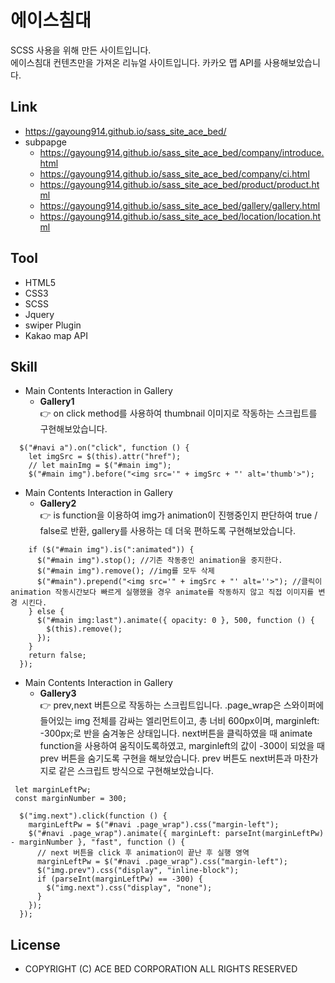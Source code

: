 # 에이스침대
SCSS 사용을 위해 만든 사이트입니다.<br>
에이스침대 컨텐츠만을 가져온 리뉴얼 사이트입니다.
카카오 맵 API를 사용해보았습니다.

## Link
* https://gayoung914.github.io/sass_site_ace_bed/
* subpapge
  - https://gayoung914.github.io/sass_site_ace_bed/company/introduce.html
  - https://gayoung914.github.io/sass_site_ace_bed/company/ci.html
  - https://gayoung914.github.io/sass_site_ace_bed/product/product.html
  - https://gayoung914.github.io/sass_site_ace_bed/gallery/gallery.html
  - https://gayoung914.github.io/sass_site_ace_bed/location/location.html

## Tool
* HTML5
* CSS3
* SCSS
* Jquery
* swiper Plugin
* Kakao map API

## Skill
* Main Contents Interaction in Gallery<br>
  - **Gallery1**<br>
    👉 on click method를 사용하여 thumbnail 이미지로 작동하는 스크립트를 구현해보았습니다.
```
  $("#navi a").on("click", function () {
    let imgSrc = $(this).attr("href");
    // let mainImg = $("#main img");
    $("#main img").before("<img src='" + imgSrc + "' alt='thumb'>");
```
* Main Contents Interaction in Gallery<br>
  - **Gallery2**<br>
    👉 is function을 이용하여 img가 animation이 진행중인지 판단하여 true / false로 반환, gallery를 사용하는 데 더욱 편하도록 구현해보았습니다.
```
    if ($("#main img").is(":animated")) {
      $("#main img").stop(); //기존 작동중인 animation을 중지한다.
      $("#main img").remove(); //img를 모두 삭제
      $("#main").prepend("<img src='" + imgSrc + "' alt=''>"); //클릭이 animation 작동시간보다 빠르게 실행했을 경우 animate를 작동하지 않고 직접 이미지를 변경 시킨다.
    } else {
      $("#main img:last").animate({ opacity: 0 }, 500, function () {
        $(this).remove();
      });
    }
    return false;
  });
```
* Main Contents Interaction in Gallery<br>
  - **Gallery3**<br>
    👉 prev,next 버튼으로 작동하는 스크립트입니다. .page_wrap은 스와이퍼에 들어있는 img 전체를 감싸는 엘리먼트이고, 총 너비 600px이며, marginleft: -300px;로 반을 숨겨놓은 상태입니다. next버튼을 클릭하였을 때 animate function을 사용하여 움직이도록하였고, marginleft의 값이 -300이 되었을 때 prev 버튼을 숨기도록 구현을 해보았습니다. prev 버튼도 next버튼과 마찬가지로 같은 스크립트 방식으로 구현해보았습니다.
```
 let marginLeftPw;
 const marginNumber = 300;

  $("img.next").click(function () {
    marginLeftPw = $("#navi .page_wrap").css("margin-left");
    $("#navi .page_wrap").animate({ marginLeft: parseInt(marginLeftPw) - marginNumber }, "fast", function () {
      // next 버튼을 click 후 animation이 끝난 후 실행 영역
      marginLeftPw = $("#navi .page_wrap").css("margin-left");
      $("img.prev").css("display", "inline-block");
      if (parseInt(marginLeftPw) == -300) {
        $("img.next").css("display", "none");
      }
    });
  });
```

## License
* COPYRIGHT (C) ACE BED CORPORATION ALL RIGHTS RESERVED


